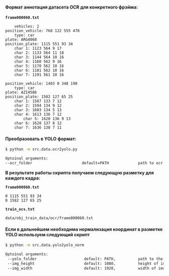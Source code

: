 #### Формат аннотация датасета OCR для конкретного фрэйма:
**`frame000060.txt`**
```text
    vehicles: 2
position_vehicle: 768 122 555 478
	type: car
plate: ARG4068
position_plate: 1115 551 93 34
	char 1: 1123 564 9 17
	char 2: 1133 564 11 18
	char 3: 1144 564 10 16
	char 4: 1160 562 9 16
	char 5: 1170 562 10 16
	char 6: 1181 562 10 16
	char 7: 1191 561 10 16

position_vehicle: 1403 0 348 190
	type: car
plate: AZI4586
position_plate: 1582 127 65 25
	char 1: 1587 133 7 12
	char 2: 1594 134 9 12
	char 3: 1603 134 5 13
	char 4: 1613 136 7 12
	    char 5: 1620 136 9 13
	char 6: 1628 137 8 12
	char 7: 1636 138 7 11

```    
#### Преобразовать в YOLO формат:
```bash
$ python -m src.data.ocr2yolo.py 

Optoinal arguments:
--ocr_folder                      default=PATH             path to ocr data
```
**В результате работы скрипта получаем следующую разметку для каждого кадра:**

**`frame000060.txt`**
```text
0 1115 551 93 34
0 1582 127 65 25
```
**`train_ocs.txt`**
```text
data/obj_train_data/ocr/frame000060.txt
```

#### Если в дальнейшем необходима нормализация координат в разметке YOLO используем следующий скрипт
````bash
$ python -m src.data.yolo2yolo_norm

Optoinal arguments:
 --yolo_folder                     default: PATH,          path to the folder containing the labelling in yolo format
 --img_height                      default: 1080,          height of images
 --img_width                       default: 1920,          width of images  
````
